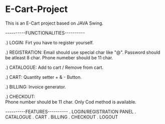# E-Cart-Project

This is an E-Cart project based on JAVA Swing.

----------FUNCTIONALITIES----------

.) LOGIN:
   Firt you have to register yourself.

.) REGISTRATION:
   Email should use special char like "@".
   Password should be atleast 8 char.
   Phone numeber should be 11 char.

.) CATALOGUE:
   Add to cart / Remove from cart.

.) CART:
   Quantity setter + & - Button.

.) BILLING:
   Invoice generator.

.) CHECKOUT:  
   Phone number should be 11 char.
   Only Cod method is available.

----------FEATURES----------
. LOGIN/REGISTRATION PANEL
. CATALOGUE
. CART 
. BILLING
. CHECKOUT
. LOGOUT

